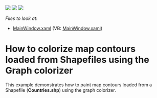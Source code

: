 <!-- default badges list -->
![](https://img.shields.io/endpoint?url=https://codecentral.devexpress.com/api/v1/VersionRange/128571226/14.2.3%2B)
[![](https://img.shields.io/badge/Open_in_DevExpress_Support_Center-FF7200?style=flat-square&logo=DevExpress&logoColor=white)](https://supportcenter.devexpress.com/ticket/details/E4719)
[![](https://img.shields.io/badge/📖_How_to_use_DevExpress_Examples-e9f6fc?style=flat-square)](https://docs.devexpress.com/GeneralInformation/403183)
<!-- default badges end -->
<!-- default file list -->
*Files to look at*:

* [MainWindow.xaml](./CS/GraphColorizer/MainWindow.xaml) (VB: [MainWindow.xaml](./VB/GraphColorizer/MainWindow.xaml))
<!-- default file list end -->
# How to colorize map contours loaded from Shapefiles using the Graph colorizer


<p>This example demonstrates how to paint map contours loaded from a Shapefile  (<strong>Countries.shp</strong>) using the graph colorizer. </p>

<br/>


